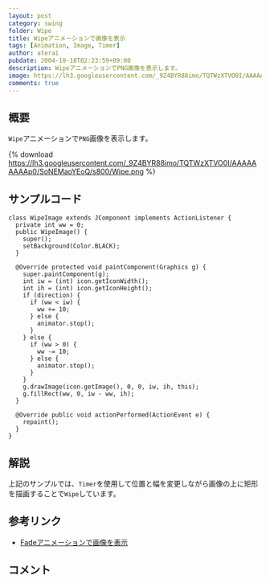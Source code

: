 ```yaml
---
layout: post
category: swing
folder: Wipe
title: Wipeアニメーションで画像を表示
tags: [Animation, Image, Timer]
author: aterai
pubdate: 2004-10-18T02:23:59+09:00
description: WipeアニメーションでPNG画像を表示します。
image: https://lh3.googleusercontent.com/_9Z4BYR88imo/TQTWzXTVO0I/AAAAAAAAAp0/SoNEMaoYEoQ/s800/Wipe.png
comments: true
---
```

## 概要
`Wipe`アニメーションで`PNG`画像を表示します。

{% download https://lh3.googleusercontent.com/_9Z4BYR88imo/TQTWzXTVO0I/AAAAAAAAAp0/SoNEMaoYEoQ/s800/Wipe.png %}

## サンプルコード
<pre class="prettyprint"><code>class WipeImage extends JComponent implements ActionListener {
  private int ww = 0;
  public WipeImage() {
    super();
    setBackground(Color.BLACK);
  }

  @Override protected void paintComponent(Graphics g) {
    super.paintComponent(g);
    int iw = (int) icon.getIconWidth();
    int ih = (int) icon.getIconHeight();
    if (direction) {
      if (ww &lt; iw) {
        ww += 10;
      } else {
        animator.stop();
      }
    } else {
      if (ww &gt; 0) {
        ww -= 10;
      } else {
        animator.stop();
      }
    }
    g.drawImage(icon.getImage(), 0, 0, iw, ih, this);
    g.fillRect(ww, 0, iw - ww, ih);
  }

  @Override public void actionPerformed(ActionEvent e) {
    repaint();
  }
}
</code></pre>

## 解説
上記のサンプルでは、`Timer`を使用して位置と幅を変更しながら画像の上に矩形を描画することで`Wipe`しています。

## 参考リンク
- [Fadeアニメーションで画像を表示](https://ateraimemo.com/Swing/Fade.html)

<!-- dummy comment line for breaking list -->

## コメント
